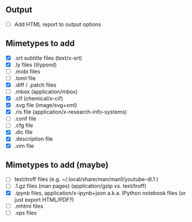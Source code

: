 Output
------

- [ ] Add HTML report to output options

Mimetypes to add
----------------

- [x] .srt subtitle files (text/x-srt)
- [x] .ly files (lilypond)
- [ ] .mobi files
- [ ] .toml file
- [x] .diff / .patch files
- [ ] .mbox (application/mbox)
- [x] .cif (chemical/x-cif)
- [x] .svg file (image/svg+xml)
- [x] .ris file (application/x-research-info-systems)
- [ ] .conf file
- [ ] .cfg file
- [x] .dic file
- [x] .description file
- [x] .vim file

Mimetypes to add (maybe)
------------------------

- [ ] text/troff files (e.g. ~/.local/share/man/man1/youtube-dl.1 )
- [ ] .1.gz files (man pages) (application/gzip vs. text/troff)
- [x] .ipynb files, application/x-ipynb+json a.k.a. IPython notebook files (or just export HTML/PDF?)
- [ ] .mhtml files
- [ ] .xps files
